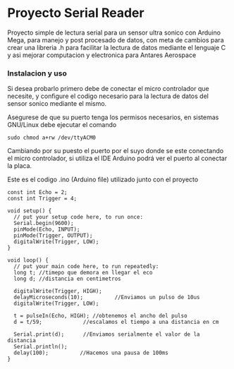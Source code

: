 # Proyecto Serial Reader

Proyecto simple de lectura serial para un sensor ultra sonico
con Arduino Mega, para manejo y post procesado de datos, con 
meta de cambios para crear una libreria .h para facilitar la lectura de datos mediante el lenguaje C y asi mejorar computacion 
y electronica para Antares Aerospace 

### Instalacion y uso

Si desea probarlo primero debe de conectar el micro controlador que necesite, y configure el codigo necesario para la lectura de datos del sensor sonico mediante el mismo.

Asegurese de que su puerto tenga los permisos necesarios, en sistemas GNU/Linux debe ejecutar el comando 

`sudo chmod a+rw /dev/ttyACM0`

Cambiando por su puesto el puerto por el suyo donde se este conectando el micro controlador, si utiliza el IDE Arduino podrá ver el puerto al conectar la placa.

Este es el codigo .ino (Arduino file) utilizado junto con el proyecto 

```
const int Echo = 2;
const int Trigger = 4;

void setup() {
  // put your setup code here, to run once:
  Serial.begin(9600);
  pinMode(Echo, INPUT);
  pinMode(Trigger, OUTPUT);
  digitalWrite(Trigger, LOW);
}

void loop() {
  // put your main code here, to run repeatedly:
  long t; //timepo que demora en llegar el eco
  long d; //distancia en centimetros

  digitalWrite(Trigger, HIGH);
  delayMicroseconds(10);          //Enviamos un pulso de 10us
  digitalWrite(Trigger, LOW);
  
  t = pulseIn(Echo, HIGH); //obtenemos el ancho del pulso
  d = t/59;             //escalamos el tiempo a una distancia en cm
  
  Serial.print(d);      //Enviamos serialmente el valor de la distancia
  Serial.println();
  delay(100);          //Hacemos una pausa de 100ms
}

```
